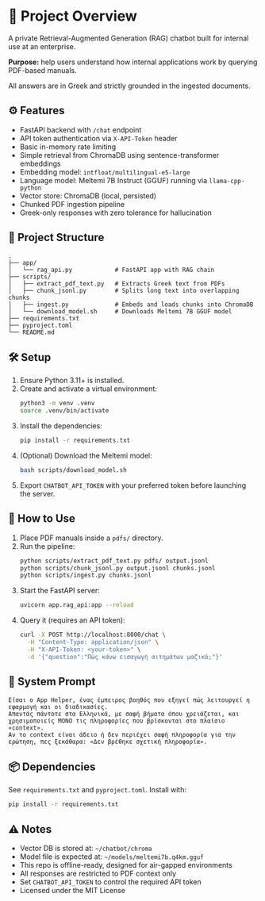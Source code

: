 # 🧩 Project Overview
A private Retrieval-Augmented Generation (RAG) chatbot built for internal use at an enterprise.

**Purpose:** help users understand how internal applications work by querying PDF-based manuals.

All answers are in Greek and strictly grounded in the ingested documents.

## ⚙️ Features
- FastAPI backend with `/chat` endpoint
- API token authentication via `X-API-Token` header
- Basic in-memory rate limiting
- Simple retrieval from ChromaDB using sentence-transformer embeddings
- Embedding model: `intfloat/multilingual-e5-large`
- Language model: Meltemi 7B Instruct (GGUF) running via `llama-cpp-python`
- Vector store: ChromaDB (local, persisted)
- Chunked PDF ingestion pipeline
- Greek-only responses with zero tolerance for hallucination

## 🧪 Project Structure
```
.
├── app/
│   └── rag_api.py            # FastAPI app with RAG chain
├── scripts/
│   ├── extract_pdf_text.py   # Extracts Greek text from PDFs
│   ├── chunk_jsonl.py        # Splits long text into overlapping chunks
│   ├── ingest.py             # Embeds and loads chunks into ChromaDB
│   └── download_model.sh     # Downloads Meltemi 7B GGUF model
├── requirements.txt
├── pyproject.toml
└── README.md
```

## 🛠️ Setup
1. Ensure Python 3.11+ is installed.
2. Create and activate a virtual environment:
   ```bash
   python3 -m venv .venv
   source .venv/bin/activate
   ```
3. Install the dependencies:
   ```bash
   pip install -r requirements.txt
   ```
4. (Optional) Download the Meltemi model:
   ```bash
   bash scripts/download_model.sh
   ```
5. Export `CHATBOT_API_TOKEN` with your preferred token before launching the server.

## 🚀 How to Use
1. Place PDF manuals inside a `pdfs/` directory.
2. Run the pipeline:
   ```bash
   python scripts/extract_pdf_text.py pdfs/ output.jsonl
   python scripts/chunk_jsonl.py output.jsonl chunks.jsonl
   python scripts/ingest.py chunks.jsonl
   ```
3. Start the FastAPI server:
   ```bash
   uvicorn app.rag_api:app --reload
   ```
4. Query it (requires an API token):
   ```bash
   curl -X POST http://localhost:8000/chat \
     -H "Content-Type: application/json" \
     -H "X-API-Token: <your-token>" \
     -d '{"question":"Πώς κάνω εισαγωγή αιτημάτων μαζικά;"}'
   ```

## 🧠 System Prompt
```
Είσαι ο App Helper, ένας έμπειρος βοηθός που εξηγεί πώς λειτουργεί η εφαρμογή και οι διαδικασίες.
Απαντάς πάντοτε στα Ελληνικά, με σαφή βήματα όπου χρειάζεται, και χρησιμοποιείς ΜΟΝΟ τις πληροφορίες που βρίσκονται στο πλαίσιο «context».
Αν το context είναι άδειο ή δεν περιέχει σαφή πληροφορία για την ερώτηση, πες ξεκάθαρα: «Δεν βρέθηκε σχετική πληροφορία».
```

## 📦 Dependencies
See `requirements.txt` and `pyproject.toml`. Install with:
```bash
pip install -r requirements.txt
```

## ⚠️ Notes
- Vector DB is stored at: `~/chatbot/chroma`
- Model file is expected at: `~/models/meltemi7b.q4km.gguf`
- This repo is offline-ready, designed for air-gapped environments
- All responses are restricted to PDF context only
- Set `CHATBOT_API_TOKEN` to control the required API token
- Licensed under the MIT License
